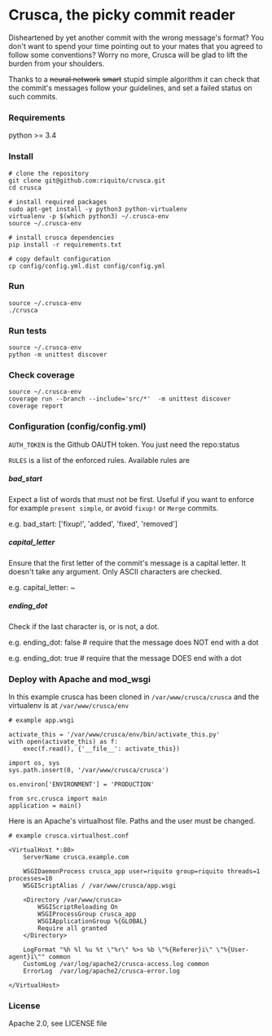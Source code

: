 Crusca, the picky commit reader
===============================

Disheartened by yet another commit with the wrong message's format? You don't
want to spend your time pointing out to your mates that you agreed to follow
some conventions? Worry no more, Crusca will be glad to lift the burden from
your shoulders.

Thanks to a ~~neural network~~ ~~smart~~ stupid simple algorithm it can check
that the commit's messages follow your guidelines, and set a failed status on
such commits.

### Requirements

python >= 3.4

### Install

    # clone the repository
    git clone git@github.com:riquito/crusca.git
    cd crusca

    # install required packages
    sudo apt-get install -y python3 python-virtualenv
    virtualenv -p $(which python3) ~/.crusca-env
    source ~/.crusca-env

    # install crusca dependencies
    pip install -r requirements.txt
    
    # copy default configuration
    cp config/config.yml.dist config/config.yml

### Run

    source ~/.crusca-env
    ./crusca

### Run tests

    source ~/.crusca-env
    python -m unittest discover

### Check coverage

    source ~/.crusca-env
    coverage run --branch --include='src/*'  -m unittest discover
    coverage report

### Configuration (config/config.yml)

`AUTH_TOKEN` is the Github OAUTH token. You just need the repo:status

`RULES` is a list of the enforced rules. Available rules are

##### bad_start

Expect a list of words that must not be first. Useful if you want to enforce
for example `present simple`, or avoid `fixup!` or `Merge` commits.

e.g. bad_start: ['fixup!', 'added', 'fixed', 'removed']

##### capital_letter

Ensure that the first letter of the commit's message is a capital letter.
It doesn't take any argument. Only ASCII characters are checked.

e.g. capital_letter: ~

##### ending_dot

Check if the last character is, or is not, a dot.

e.g. ending_dot: false # require that the message does NOT end with a dot

e.g. ending_dot: true  # require that the message DOES end with a dot

### Deploy with Apache and mod_wsgi

In this example crusca has been cloned in
`/var/www/crusca/crusca`
and the virtualenv is at
`/var/www/crusca/env`

    # example app.wsgi

    activate_this = '/var/www/crusca/env/bin/activate_this.py'
    with open(activate_this) as f:
        exec(f.read(), {'__file__': activate_this})
    
    import os, sys
    sys.path.insert(0, '/var/www/crusca/crusca')
    
    os.environ['ENVIRONMENT'] = 'PRODUCTION'
    
    from src.crusca import main
    application = main()
    
Here is an Apache's virtualhost file. Paths and the user must be changed.

    # example crusca.virtualhost.conf

    <VirtualHost *:80>
        ServerName crusca.example.com
    
        WSGIDaemonProcess crusca_app user=riquito group=riquito threads=1 processes=10
        WSGIScriptAlias / /var/www/crusca/app.wsgi
    
        <Directory /var/www/crusca>
            WSGIScriptReloading On
            WSGIProcessGroup crusca_app
            WSGIApplicationGroup %{GLOBAL}
    	    Require all granted        
        </Directory>
    
        LogFormat "%h %l %u %t \"%r\" %>s %b \"%{Referer}i\" \"%{User-agent}i\"" common
        CustomLog /var/log/apache2/crusca-access.log common        
        ErrorLog  /var/log/apache2/crusca-error.log
    
    </VirtualHost>

### License

Apache 2.0, see LICENSE file
